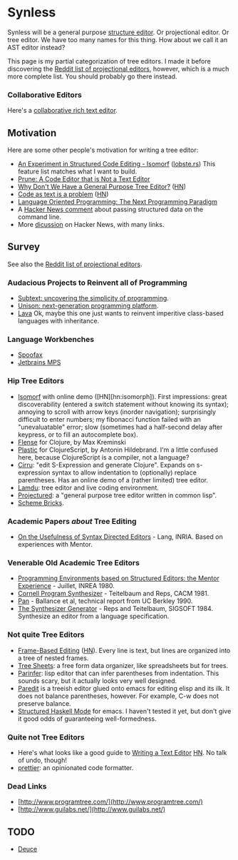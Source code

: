 # Synless

Synless will be a general purpose
[structure editor][wiki:structure_editor].
Or projectional editor. Or tree editor.
We have too many names for this thing.
How about we call it an AST editor instead?

This page is my partial categorization of tree editors. I made it
before discovering the
[Reddit list of projectional editors](https://www.reddit.com/r/nosyntax/wiki/projects),
however, which is a much more complete list. You should probably go
there instead.

### Collaborative Editors
Here's a [collaborative rich text editor](https://ckeditor.com/blog/Lessons-learned-from-creating-a-rich-text-editor-with-real-time-collaboration/).

## Motivation

Here are some other people's motivation for writing a tree editor:

- [An Experiment in Structured Code Editing - Isomorf](https://blog.isomorf.io/an-experiment-in-structured-code-editing-68b917a9157c)
  ([lobste.rs](https://lobste.rs/s/ofx5mf/experiment_structured_code_editing))
  This feature list matches what I want to build.
- [Prune: A Code Editor that is Not a Text Editor](https://www.facebook.com/notes/kent-beck/prune-a-code-editor-that-is-not-a-text-editor/1012061842160013/)
- [Why Don't We Have a General Purpose Tree Editor?](http://pcmonk.me/2014/04/01/why-dont-we-have-a-general-purpose-tree-editor.html)
([HN](https://news.ycombinator.com/item?id=13578256))
- [Code as text is a problem](http://dohgramming.com/post/code-as-text-is-a-problem/)
  ([HN](https://news.ycombinator.com/item?id=14278605))
- [Language Oriented Programming: The Next Programming Paradigm](http://www.onboard.jetbrains.com/is1/articles/04/10/lop/)
- A [Hacker News comment](https://news.ycombinator.com/item?id=14675431)
  about passing structured data on the command line.
- More [dicussion](https://news.ycombinator.com/item?id=13773813) on Hacker News, with many links.


## Survey

See also the [Reddit list of projectional editors](https://www.reddit.com/r/nosyntax/wiki/projects).

### Audacious Projects to Reinvent all of Programming

- [Subtext: uncovering the simplicity of programming][subtext].
- [Unison: next-generation programming platform][unison].
- [Lava][lava] Ok, maybe this one just wants to reinvent imperitive
  class-based languages with inheritance.

### Language Workbenches

- [Spoofax][spoofax]
- [Jetbrains MPS][mps]


### Hip Tree Editors

- [Isomorf][isomorf] with online demo ([HN][hn:isomorph]). First
  impressions: great discoverability (entered a switch statement
  without knowing its syntax); annoying to scroll with arrow keys
  (inorder navigation); surprisingly difficult to enter numbers; my
  fibonacci function failed with an "unevaluatable" error; slow
  (sometimes had a half-second delay after keypress, or to fill an
  autocomplete box).
- [Flense][flense] for Clojure, by Max Kreminski
- [Plastic][plastic] for ClojureScript, by Antonin Hildebrand. I'm a
  little confused here, because ClojureScript is a compiler, not a
  language?
- [Cirru][cirru]: "edit S-Expression and generate Clojure".
  Expands on s-expression syntax to allow indentation to (optionally)
  replace parentheses. Has an online demo of a (rather limited) tree
  editor.
- [Lamdu][lamdu]: tree editor and live coding environment.
- [Projectured][projectured]: a "general purpose tree editor written in
  common lisp".
- [Scheme Bricks][bricks].


### Academic Papers *about* Tree Editing

- [On the Usefulness of Syntax Directed Editors][lang] - Lang,
  INRIA. Based on experiences with Mentor.

### Venerable Old Academic Tree Editors

- [Programming Environments based on Structured Editors: the Mentor Experience][mentor] -
  Juillet, INREA 1980.
- [Cornell Program Synthesizer][teitelbaum] - Teitelbaum and Reps,
  CACM 1981.
- [Pan][pan] - Ballance et al, technical report from UC Berkley 1990.
- [The Synthesizer Generator][syngen] - Reps and Teitelbaum,
  SIGSOFT 1984. Synthesize an editor from a language specification.


### Not quite Tree Editors

- [Frame-Based Editing][frame] ([HN][hn:frame]). Every line is text,
  but lines are organized into a tree of nested frames.
- [Tree Sheets][tree_sheets]: a free form data organizer, like
  spreadsheets but for trees.
- [Parinfer][parinfer]: lisp editor that can infer parentheses from
  indentation. This sounds scary, but it actually looks very well
  designed.
- [Paredit]() is a treeish
  editor glued onto emacs for editing elisp and its ilk. It does not
  balance parentheses, however.  For example, C-w does not preserve
  balance.
- [Structured Haskell Mode][haskell] for emacs. I haven't tested it
  yet, but don't give it good odds of guaranteeing well-formedness.


### Quite not Tree Editors

- Here's what looks like a good guide to
[Writing a Text Editor](https://viewsourcecode.org/snaptoken/kilo/)
[HN](https://news.ycombinator.com/item?id=14046446).
No talk of undo, though!
- [prettier][prettier]: an opinionated code formatter.


### Dead Links

- [http://www.programtree.com/](http://www.programtree.com/)
- [http://www.guilabs.net/](http://www.guilabs.net/)


[wiki:structure_editor]:https://en.wikipedia.org/wiki/Structure_editor
[teitelbaum]:http://pages.cs.wisc.edu/~fischer/papers/synthesizer.pdf
[plastic]:https://github.com/darwin/plastic
[flense]:https://github.com/mkremins/flense
[pan]:http://www.ics.uci.edu/~andre/ics228s2006/ballancegrahamvandevanter.pdf
[frame]:https://kclpure.kcl.ac.uk/portal/files/71018111/Frame_based_editing.pdf
[hn:frame]:https://news.ycombinator.com/item?id=14609215
[syngen]:https://www.ics.uci.edu/~taylor/ics228/SynGen.pdf
[lang]:http://bat8.inria.fr/~lang/papers/trondheim86/usefulness-syntax-directed-editors-19860616-18.pdf
[tree_sheets]:http://strlen.com/treesheets/
[subtext]:http://www.subtext-lang.org/
[mentor]:https://hal.inria.fr/file/index/docid/76535/filename/RR-0026.pdf
[lava]:http://lavape.sourceforge.net/index.htm
[isomorf]:https://isomorf.io/?#!/tours/~
[hn:isomorf]:https://news.ycombinator.com/item?id=15532964#15533742
[spoofax]:http://www.metaborg.org/en/latest/
[mps]:https://www.jetbrains.com/mps/concepts/
[cirru]:http://cirru.org/
[lamdu]:http://www.lamdu.org/
[unison]:http://unisonweb.org/
[paredit]:https://www.emacswiki.org/emacs/ParEdit
[haskell]:https://github.com/chrisdone/structured-haskell-mode
[projectured]:https://github.com/projectured/projectured
[parinfer]:https://github.com/shaunlebron/parinfer
[prettier]:https://github.com/prettier/prettier
[bricks]:http://www.pawfal.org/dave/index.cgi?Projects/Scheme%20Bricks

## TODO

- [Deuce](https://news.ycombinator.com/item?id=17398705)

